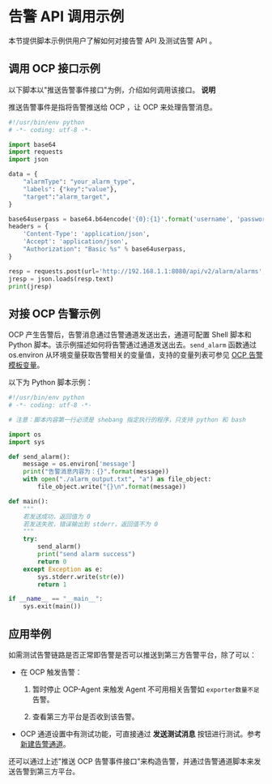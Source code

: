 告警 API 调用示例 
================================

本节提供脚本示例供用户了解如何对接告警 API 及测试告警 API 。

调用 OCP 接口示例 
--------------------------------

以下脚本以"推送告警事件接口"为例，介绍如何调用该接口。
**说明**



推送告警事件是指将告警推送给 OCP ，让 OCP 来处理告警消息。

```python
#!/usr/bin/env python
# -*- coding: utf-8 -*-

import base64
import requests
import json

data = {
    "alarmType": "your_alarm_type", 
    "labels": {"key":"value"}, 
    "target":"alarm_target",
}

base64userpass = base64.b64encode('{0}:{1}'.format('username', 'password'))
headers = {
    'Content-Type': 'application/json',
    'Accept': 'application/json',
    "Authorization": "Basic %s" % base64userpass,
}

resp = requests.post(url='http://192.168.1.1:8080/api/v2/alarm/alarms', headers=headers, data=json.dumps(data))
jresp = json.loads(resp.text)
print(jresp)
```



对接 OCP 告警示例 
--------------------------------

OCP 产生告警后，告警消息通过告警通道发送出去，通道可配置 Shell 脚本和 Python 脚本。该示例描述如何将告警通过通道发送出去。`send_alarm` 函数通过 os.environ 从环境变量获取告警相关的变量值，支持的变量列表可参见 [OCP 告警模板变量](/zh-CN/3.ob-cloud-platform/12.appendix/5.ocp-alert-template-variables.md)。

以下为 Python 脚本示例：

```python
#!/usr/bin/env python
# -*- coding: utf-8 -*-

# 注意：脚本内容第一行必须是 shebang 指定执行的程序，只支持 python 和 bash

import os
import sys

def send_alarm():
    message = os.environ['message']
    print("告警消息内容为：{}".format(message))
    with open("./alarm_output.txt", "a") as file_object:
        file_object.write("{}\n".format(message))

def main():
    """
    若发送成功，返回值为 0
    若发送失败，错误输出到 stderr，返回值不为 0
    """
    try:
        send_alarm()
        print("send alarm success")
        return 0
    except Exception as e:
        sys.stderr.write(str(e))
        return 1

if __name__ == "__main__":
    sys.exit(main())
```



应用举例 
-------------------------

如需测试告警链路是否正常即告警是否可以推送到第三方告警平台，除了可以：

* 在 OCP 触发告警：

  1. 暂时停止 OCP-Agent 来触发 Agent 不可用相关告警如 `exporter数量不足` 告警。

     
  
  2. 查看第三方平台是否收到该告警。

     
  

  

* OCP 通道设置中有测试功能，可直接通过 **发送测试消息** 按钮进行测试。参考 [新建告警通道](/zh-CN/3.ob-cloud-platform/9.use-alert-management/8.create-alarm-channel.md)。

  




还可以通过上述"推送 OCP 告警事件接口"来构造告警，并通过告警通道脚本来发送告警到第三方平台。
